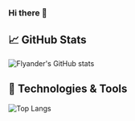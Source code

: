 ### Hi there 👋

## &#x1f4c8; GitHub Stats
![Flyander's GitHub stats](https://github-readme-stats.vercel.app/api?username=Flyander&theme=gotham&count_private=true)



## 🔧 Technologies & Tools
![Top Langs](https://github-readme-stats.vercel.app/api/top-langs/?username=Flyander&theme=gotham&layout=compact&langs_count=9)
